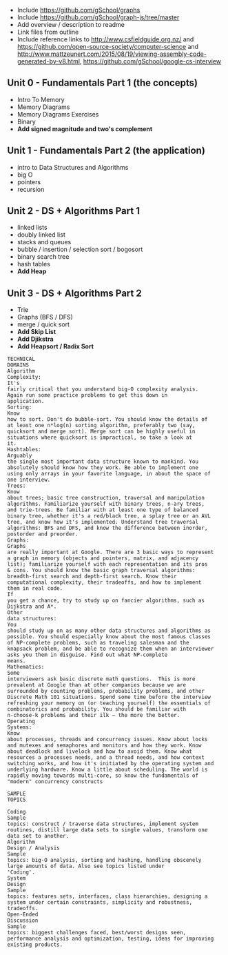 * Include https://github.com/gSchool/graphs
* Include https://github.com/gSchool/graph-js/tree/master
* Add overview / description to readme
* Link files from outline
* Include reference links to http://www.csfieldguide.org.nz/ and https://github.com/open-source-society/computer-science and http://www.mattzeunert.com/2015/08/19/viewing-assembly-code-generated-by-v8.html, https://github.com/gSchool/google-cs-interview

## Unit 0 - Fundamentals Part 1 (the concepts)
- Intro To Memory
- Memory Diagrams
- Memory Diagrams Exercises
- Binary
- **Add signed magnitude and two's complement**

## Unit 1 - Fundamentals Part 2 (the application)
- intro to Data Structures and Algorithms
- big O
- pointers
- recursion

## Unit 2 - DS + Algorithms Part 1
-  linked lists
-  doubly linked list
-  stacks and queues
-  bubble / insertion / selection sort / bogosort
-  binary search tree
-  hash tables
-  **Add Heap**

## Unit 3 - DS + Algorithms Part 2
- Trie
- Graphs (BFS / DFS)
- merge / quick sort
- **Add Skip List**
- **Add Djikstra**
- **Add Heapsort / Radix Sort**

```
TECHNICAL
DOMAINS
Algorithm
Complexity:
It's
fairly critical that you understand big-O complexity analysis.
Again run some practice problems to get this down in
application.
Sorting:
Know
how to sort. Don't do bubble-sort. You should know the details of
at least one n*log(n) sorting algorithm, preferably two (say,
quicksort and merge sort). Merge sort can be highly useful in
situations where quicksort is impractical, so take a look at
it.
Hashtables:
Arguably
the single most important data structure known to mankind. You
absolutely should know how they work. Be able to implement one
using only arrays in your favorite language, in about the space of
one interview.
Trees:
Know
about trees; basic tree construction, traversal and manipulation
algorithms. Familiarize yourself with binary trees, n-ary trees,
and trie-trees. Be familiar with at least one type of balanced
binary tree, whether it's a red/black tree, a splay tree or an AVL
tree, and know how it's implemented. Understand tree traversal
algorithms: BFS and DFS, and know the difference between inorder,
postorder and preorder.
Graphs:
Graphs
are really important at Google. There are 3 basic ways to represent
a graph in memory (objects and pointers, matrix, and adjacency
list); familiarize yourself with each representation and its pros
& cons. You should know the basic graph traversal algorithms:
breadth-first search and depth-first search. Know their
computational complexity, their tradeoffs, and how to implement
them in real code.
If
you get a chance, try to study up on fancier algorithms, such as
Dijkstra and A*.
Other
data structures:
You
should study up on as many other data structures and algorithms as
possible. You should especially know about the most famous classes
of NP-complete problems, such as traveling salesman and the
knapsack problem, and be able to recognize them when an interviewer
asks you them in disguise. Find out what NP-complete
means.
Mathematics:
Some
interviewers ask basic discrete math questions.  This is more
prevalent at Google than at other companies because we are
surrounded by counting problems, probability problems, and other
Discrete Math 101 situations. Spend some time before the interview
refreshing your memory on (or teaching yourself) the essentials of
combinatorics and probability. You should be familiar with
n-choose-k problems and their ilk – the more the better.
Operating
Systems:
Know
about processes, threads and concurrency issues. Know about locks
and mutexes and semaphores and monitors and how they work. Know
about deadlock and livelock and how to avoid them. Know what
resources a processes needs, and a thread needs, and how context
switching works, and how it's initiated by the operating system and
underlying hardware. Know a little about scheduling. The world is
rapidly moving towards multi-core, so know the fundamentals of
"modern" concurrency constructs

SAMPLE
TOPICS

Coding
Sample
topics: construct / traverse data structures, implement system
routines, distill large data sets to single values, transform one
data set to another.
Algorithm
Design / Analysis
Sample
topics: big-O analysis, sorting and hashing, handling obscenely
large amounts of data. Also see topics listed under
'Coding'.
System
Design
Sample
topics: features sets, interfaces, class hierarchies, designing a
system under certain constraints, simplicity and robustness,
tradeoffs.
Open-Ended
Discussion
Sample
topics: biggest challenges faced, best/worst designs seen,
performance analysis and optimization, testing, ideas for improving
existing products.
```
